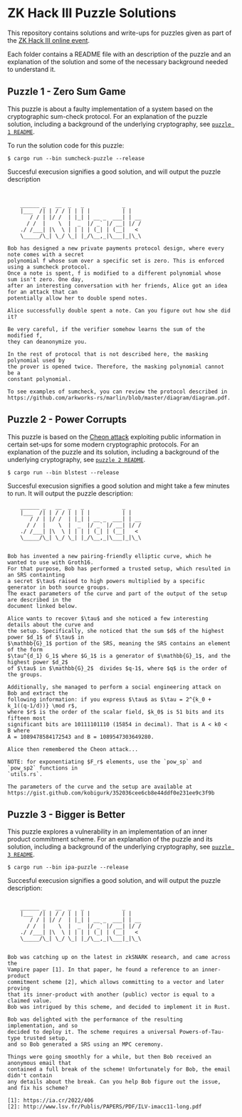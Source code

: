 # ZK Hack III Puzzle Solutions

This repository contains solutions and write-ups for puzzles given as part of the [ZK Hack III online event](https://zkhack.dev/zkhackIII/). 

Each folder contains a README file with an description of the puzzle and an explanation of the solution and some of the necessary background needed to understand it. 

## Puzzle 1 - Zero Sum Game
This puzzle is about a faulty implementation of a system based on the cryptographic sum-check protocol. For an explanation of the puzzle solution, including a background of the underlying cryptography, see [`puzzle 1 README`](./puzzle_1_zero_sum/README.md). 

To run the solution code for this puzzle: 
```
$ cargo run --bin sumcheck-puzzle --release
```
Succesful execusion signifies a good solution, and will output the puzzle description 
```


    ______ _   __  _   _            _
    |___  /| | / / | | | |          | |
       / / | |/ /  | |_| | __ _  ___| | __
      / /  |    \  |  _  |/ _` |/ __| |/ /
    ./ /___| |\  \ | | | | (_| | (__|   <
    \_____/\_| \_/ \_| |_/\__,_|\___|_|\_\
    
Bob has designed a new private payments protocol design, where every note comes with a secret 
polynomial f whose sum over a specific set is zero. This is enforced using a sumcheck protocol.
Once a note is spent, f is modified to a different polynomial whose sum isn't zero. One day, 
after an interesting conversation with her friends, Alice got an idea for an attack that can 
potentially allow her to double spend notes.

Alice successfully double spent a note. Can you figure out how she did it?

Be very careful, if the verifier somehow learns the sum of the modified f, 
they can deanonymize you.

In the rest of protocol that is not described here, the masking polynomial used by 
the prover is opened twice. Therefore, the masking polynomial cannot be a 
constant polynomial.

To see examples of sumcheck, you can review the protocol described in 
https://github.com/arkworks-rs/marlin/blob/master/diagram/diagram.pdf.
```


## Puzzle 2 - Power Corrupts
This puzzle is based on the [Cheon attack](http://www.math.snu.ac.kr/~jhcheon/publications/2010/StrongDH_JoC_Final2.pdf) exploiting public information in certain set-ups for some modern cryptographic protocols. For an explanation of the puzzle and its solution, including a background of the underlying cryptography, see [`puzzle 2 README`](./puzzle_2_power_corrupts/README.md). 

```
$ cargo run --bin blstest --release
```

Succesful execusion signifies a good solution and might take a few minutes to run. It will output the puzzle description:

```
    ______ _   __  _   _            _
    |___  /| | / / | | | |          | |
       / / | |/ /  | |_| | __ _  ___| | __
      / /  |    \  |  _  |/ _` |/ __| |/ /
    ./ /___| |\  \ | | | | (_| | (__|   <
    \_____/\_| \_/ \_| |_/\__,_|\___|_|\_\
    

Bob has invented a new pairing-friendly elliptic curve, which he wanted to use with Groth16.
For that purpose, Bob has performed a trusted setup, which resulted in an SRS containting
a secret $\tau$ raised to high powers multiplied by a specific generator in both source groups. 
The exact parameters of the curve and part of the output of the setup are described in the 
document linked below.

Alice wants to recover $\tau$ and she noticed a few interesting details about the curve and
the setup. Specifically, she noticed that the sum $d$ of the highest power $d_1$ of $\tau$ in 
$\mathbb{G}_1$ portion of the SRS, meaning the SRS contains an element of the form 
$\tau^{d_1} G_1$ where $G_1$ is a generator of $\mathbb{G}_1$, and the highest power $d_2$ 
of $\tau$ in $\mathbb{G}_2$  divides $q-1$, where $q$ is the order of the groups. 

Additionally, she managed to perform a social engineering attack on Bob and extract the 
following information: if you express $\tau$ as $\tau = 2^{k_0 + k_1((q-1/d))} \mod r$, 
where $r$ is the order of the scalar field, $k_0$ is 51 bits and its fifteen most 
significant bits are 10111101110 (15854 in decimal). That is A < k0 < B where 
A = 1089478584172543 and B = 1089547303649280.

Alice then remembered the Cheon attack...

NOTE: for exponentiating $F_r$ elements, use the `pow_sp` and `pow_sp2` functions in
`utils.rs`.

The parameters of the curve and the setup are available at 
https://gist.github.com/kobigurk/352036cee6cb8e44ddf0e231ee9c3f9b
```

## Puzzle 3 - Bigger is Better
This puzzle explores a vulnerability in an implementation of an inner product commitment scheme. For an explanation of the puzzle and its solution, including a background of the underlying cryptography, see [`puzzle 3 README`](./puzzle_3_bigger_is_better/README.md). 

```
$ cargo run --bin ipa-puzzle --release
```

Succesful execusion signifies a good solution, and will output the puzzle description:
```

    ______ _   __  _   _            _
    |___  /| | / / | | | |          | |
       / / | |/ /  | |_| | __ _  ___| | __
      / /  |    \  |  _  |/ _` |/ __| |/ /
    ./ /___| |\  \ | | | | (_| | (__|   <
    \_____/\_| \_/ \_| |_/\__,_|\___|_|\_\
    

Bob was catching up on the latest in zkSNARK research, and came across the
Vampire paper [1]. In that paper, he found a reference to an inner-product
commitment scheme [2], which allows committing to a vector and later proving
that its inner-product with another (public) vector is equal to a claimed value.
Bob was intrigued by this scheme, and decided to implement it in Rust.

Bob was delighted with the performance of the resulting implementation, and so
decided to deploy it. The scheme requires a universal Powers-of-Tau-type trusted setup, 
and so Bob generated a SRS using an MPC ceremony.

Things were going smoothly for a while, but then Bob received an anonymous email that 
contained a full break of the scheme! Unfortunately for Bob, the email didn't contain
any details about the break. Can you help Bob figure out the issue, and fix his scheme?

[1]: https://ia.cr/2022/406
[2]: http://www.lsv.fr/Publis/PAPERS/PDF/ILV-imacc11-long.pdf

```